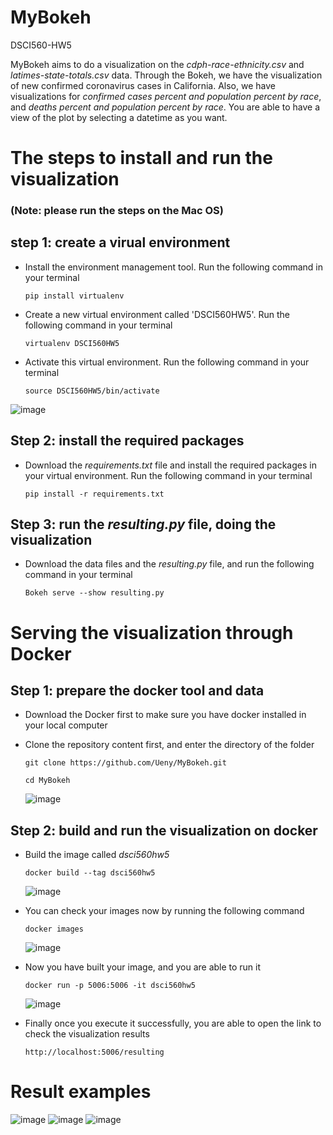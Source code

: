 # MyBokeh
DSCI560-HW5

MyBokeh aims to do a visualization on the *cdph-race-ethnicity.csv* and *latimes-state-totals.csv* data. Through the Bokeh, we have the visualization of new confirmed coronavirus cases in California. Also, we have visualizations for *confirmed cases percent and population percent by race*, and *deaths percent and population percent by race*. You are able to have a view of the plot by selecting a datetime as you want.

# The steps to install and run the visualization
### (Note: please run the steps on the Mac OS)

## step 1: create a virual environment
  - Install the environment management tool. Run the following command in your terminal
    
    `pip install virtualenv`
    
  - Create a new virtual environment called 'DSCI560HW5'. Run the following command in your terminal
    
    `virtualenv DSCI560HW5`
    
  - Activate this virtual environment. Run the following command in your terminal
    
    `source DSCI560HW5/bin/activate`
    
  ![image](https://user-images.githubusercontent.com/54614822/98071936-b71bcc00-1e19-11eb-8887-958977ee03a1.png)
  
## Step 2: install the required packages
  - Download the *requirements.txt* file and install the required packages in your virtual environment. Run the following command in your terminal 
    
    `pip install -r requirements.txt`
  
## Step 3: run the *resulting.py* file, doing the visualization
  - Download the data files and the *resulting.py* file, and run the following command in your terminal 
    
    `Bokeh serve --show resulting.py`

# Serving the visualization through Docker
## Step 1: prepare the docker tool and data
  - Download the Docker first to make sure you have docker installed in your local computer
  - Clone the repository content first, and enter the directory of the folder
     
     `git clone https://github.com/Ueny/MyBokeh.git`
     
     `cd MyBokeh`
     
    ![image](https://user-images.githubusercontent.com/54614822/98190274-898f5b00-1ecb-11eb-9642-b879d9b10872.png)
   
## Step 2: build and run the visualization on docker
  - Build the image called *dsci560hw5*
  
     `docker build --tag dsci560hw5`
     
    ![image](https://user-images.githubusercontent.com/54614822/98190180-54830880-1ecb-11eb-996c-c94f2903258e.png)
    
  - You can check your images now by running the following command
  
     `docker images`
     
    ![image](https://user-images.githubusercontent.com/54614822/98190140-3f0dde80-1ecb-11eb-9586-f498df46ce53.png)
    
  - Now you have built your image, and you are able to run it
  
     `docker run -p 5006:5006 -it dsci560hw5`
     
    ![image](https://user-images.githubusercontent.com/54614822/98190074-29001e00-1ecb-11eb-8bda-6e2810c351c7.png)
    
  - Finally once you execute it successfully, you are able to open the link to check the visualization results
  
     `http://localhost:5006/resulting`
    


# Result examples
![image](https://user-images.githubusercontent.com/54614822/98072965-1ed31680-1e1c-11eb-94a1-05df77d23704.png)
![image](https://user-images.githubusercontent.com/54614822/98073017-3a3e2180-1e1c-11eb-92fb-b9db477adcee.png)
![image](https://user-images.githubusercontent.com/54614822/98073051-4d50f180-1e1c-11eb-81d1-cfde24af1688.png)
